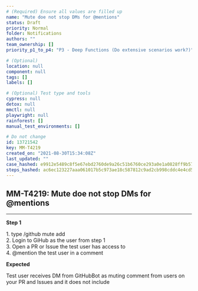 ```yaml
---
# (Required) Ensure all values are filled up
name: "Mute doe not stop DMs for @mentions"
status: Draft
priority: Normal
folder: Notifications
authors: ""
team_ownership: []
priority_p1_to_p4: "P3 - Deep Functions (Do extensive scenarios work?)"

# (Optional)
location: null
component: null
tags: []
labels: []

# (Optional) Test type and tools
cypress: null
detox: null
mmctl: null
playwright: null
rainforest: []
manual_test_environments: []

# Do not change
id: 13721542
key: MM-T4219
created_on: "2021-08-30T15:34:08Z"
last_updated: ""
case_hashed: e9912e5489c8f5e67ebd2760de9a26c51b6760ce293a0e1a0828ff9b576f7414250a391e29e8bf1640c014cee7f0da31
steps_hashed: ac6ec123227aaa061017b5c973ae18c587812c9ad2cb998cddc4e4cd5437def2704b2195d6f43b4073b3e309f77f37ef
---
```


<!-- (Auto-generated) Based on frontmatter's "key" and "name" -->

## MM-T4219: Mute doe not stop DMs for @mentions

---

**Step 1**

1\. type /github mute add\
2\. Login to GiHub as the user from step 1\
3\. Open a PR or Issue the test user has access to\
4\. @mention the test user in a comment

**Expected**

Test user receives DM from GitHubBot as muting comment from users on your PR and Issues and it does not include
